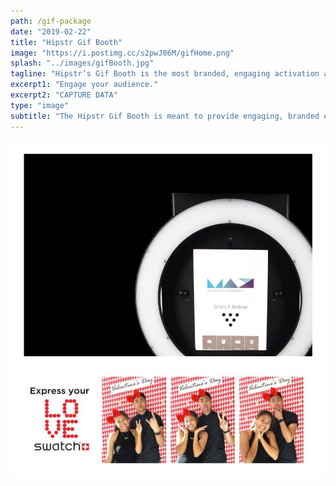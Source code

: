 ```yaml
---
path: /gif-package
date: "2019-02-22"
title: "Hipstr Gif Booth"
image: "https://i.postimg.cc/s2pwJ86M/gifHome.png"
splash: "../images/gifBooth.jpg"
tagline: "Hipstr’s Gif Booth is the most branded, engaging activation available. We guarantee a good time, every time."
excerpt1: "Engage your audience."
excerpt2: "CAPTURE DATA"
type: "image"
subtitle: "The Hipstr Gif Booth is meant to provide engaging, branded experiences for guests. With its sleek look and minimal footprint, it will be an ideal way for you to engage your audiences and capture data."
---
```


<img alt="Hipstr Gif Booth" src="../images/gifBoothGrid.jpg">
